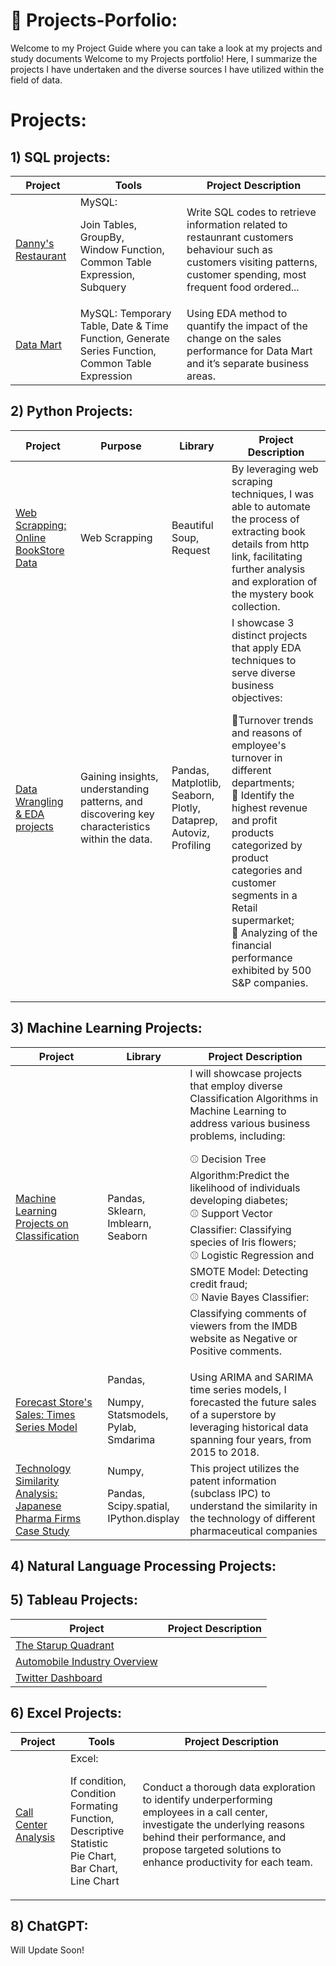 # 🔔 Projects-Porfolio:
Welcome to my Project Guide where you can take a look at my projects and study documents
Welcome to my Projects portfolio!
Here, I summarize the projects I have undertaken and the diverse sources I have utilized within the field of data.

# Projects:
## 1) SQL projects:
| Project| Tools | Project Description | 
|---|---|---|
|[Danny's Restaurant](https://github.com/lethuyngocan/SQL-challenge/blob/master/Project%201:%20DANNY'S%20DINNER.md)|MySQL: <p>Join Tables,<br>GroupBy,<br>Window Function,<br>Common Table Expression,<br>Subquery</p>|Write SQL codes to retrieve information related to restaunrant customers behaviour such as customers visiting patterns, customer spending, most frequent food ordered...| 
|[Data Mart](https://github.com/lethuyngocan/SQL-challenge/blob/master/PROJECT%202:%20DATA%20MART.md)| MySQL: Temporary Table, Date & Time Function, Generate Series Function, Common Table Expression| Using EDA method to quantify the impact of the change on the sales performance for Data Mart and it’s separate business areas.|

## 2) Python Projects:
| Project| Purpose | Library| Project Description| 
|---|---|---|---|
|[Web Scrapping: Online BookStore Data](https://github.com/lethuyngocan/Web-Scrapping-Online-Book-Store/blob/master/web-scrapping-on-multiple-pages-booktoscrape-com.ipynb)|Web Scrapping|<p>Beautiful Soup,<br> Request</p>| By leveraging web scraping techniques, I was able to automate the process of extracting book details from http link, facilitating further analysis and exploration of the mystery book collection.|
|[Data Wrangling & EDA projects](https://github.com/lethuyngocan/EDA-Projects)|Gaining insights, understanding patterns, and discovering key characteristics within the data.|<p>Pandas,<br> Matplotlib, <br>Seaborn, <br>Plotly,<br>Dataprep,<br>Autoviz,<br>Profiling</p>|I showcase 3 distinct projects that apply EDA techniques to serve diverse business objectives: <p>📙Turnover trends and reasons of employee's turnover in different departments; <br>📙 Identify the highest revenue and profit products categorized by product categories and customer segments in a Retail supermarket;<br>📙 Analyzing of the financial performance exhibited by 500 S&P companies.</p>|
                                                                                                                    
## 3) Machine Learning Projects:
| Project| Library| Project Description| 
|---|---|---|
|[Machine Learning Projects on Classification](https://github.com/lethuyngocan/Machine-Learning-Projects-on-Classification-with-Python)|<p>Pandas, <br> Sklearn, <br> Imblearn, <br>Seaborn </p>|I will showcase projects that employ diverse Classification Algorithms in Machine Learning to address various business problems, including: <p> ⚾ Decision Tree Algorithm:Predict the likelihood of individuals developing diabetes; <br> ⚾ Support Vector Classifier: Classifying species of Iris flowers; <br> ⚾ Logistic Regression and SMOTE Model: Detecting credit fraud;  <br> ⚾  Navie Bayes Classifier: Classifying comments of viewers from the IMDB website as Negative or Positive comments. </p>
|[Forecast Store's Sales: Times Series Model](https://github.com/lethuyngocan/Time-Series-Forcast-Superstore-Sales/blob/master/README.md) |Pandas,<p> Numpy,<br> Statsmodels,<br> Pylab,<pr> Smdarima</p> |Using ARIMA and SARIMA time series models, I forecasted the future sales of a superstore by leveraging historical data spanning four years, from 2015 to 2018.|
|[Technology Similarity Analysis: Japanese Pharma Firms Case Study](https://github.com/lethuyngocan/Technology-Similarity-Analysis-Japanese-Pharma-Firms)|Numpy,<p> Pandas,<br> Scipy.spatial, <br> IPython.display</p>|This project utilizes the patent information (subclass IPC) to understand the similarity in the technology of different pharmaceutical companies|
## 4) Natural Language Processing Projects:
## 5) Tableau Projects:
| Project|  Project Description| 
|---|---|
|[The Starup Quadrant](https://public.tableau.com/app/profile/le.thuy.ngoc.an/viz/TheStartupQuadrant_16697043413970/TheStartupQuadrant)||
|[Automobile Industry Overview](https://public.tableau.com/app/profile/le.thuy.ngoc.an/viz/EDAAutomobileData/EDACARDATA)||
|[Twitter Dashboard](https://public.tableau.com/app/profile/le.thuy.ngoc.an/viz/TwitterDashboard_16437659400190/Dashboard1)||

## 6) Excel Projects:
| Project| Tools| Project Description| 
|---|---|---|
|[Call Center Analysis](https://github.com/lethuyngocan/Advanced-Excel-Projects)|Excel: <p> If condition, <br> Condition Formating Function, <br>Descriptive Statistic <br> Pie Chart, <br> Bar Chart, <br> Line Chart</p> |Conduct a thorough data exploration to identify underperforming employees in a call center, investigate the underlying reasons behind their performance, and propose targeted solutions to enhance productivity for each team. |
## 8) ChatGPT:
Will Update Soon!
                                                                                                                    
                                                                                                                    
                                                                                                                   
